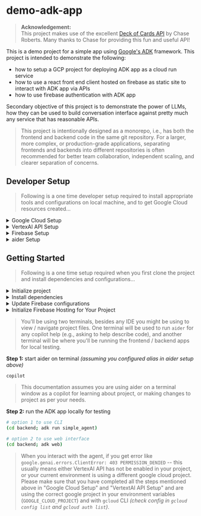 # demo-adk-app

> **Acknowledgement:**  
> This project makes use of the excellent [Deck of Cards API](https://deckofcardsapi.com/) by Chase Roberts. Many thanks to Chase for providing this fun and useful API!

This is a demo project for a simple app using [Google's ADK](https://google.github.io/adk-docs/) framework. This project is intended to demonstrate the following:

* how to setup a GCP project for deploying ADK app as a cloud run service
* how to use a react front end client hosted on firebase as static site to interact with ADK app via APIs
* how to use firebase authentication with ADK app

Secondary objective of this project is to demonstrate the power of LLMs, how they can be used to build conversation interface against pretty much any service that has reasonable APIs.

> This project is intentionally designed as a monorepo, i.e., has both the frontend and backend code in the same git repository. For a larger, more complex, or production-grade applications, separating frontends and backends into different repositories is often recommended for better team collaboration, independent scaling, and clearer separation of concerns.

## Developer Setup

> Following is a one time developer setup required to install appropriate tools and configurations on local machine, and to get Google Cloud resources created...

<details>
<summary>Google Cloud Setup</summary>

> You'll be required to have a Google Cloud project, either in your own personal account, or your enterprise / work related account, as following ...

**Step 1:** Create a new [Google Cloud project](https://cloud.google.com/resource-manager/docs/creating-managing-projects) and enable billing.

> If you are an individual developer, you should be able to signup for a new Google Cloud by [getting started for free](https://cloud.google.com/free) program.

**Step 2:** Install [gcloud](https://cloud.google.com/sdk/docs/install) on your local development machine and initialize gcloud to use the new project created above

> If you already have gcloud installed / configured from your work account and you want to following this example project in your personal account, then you might want to create a new configuration (in addition to existing work configuration) with `gcloud init` using your personal google cloud account.

**Step3:** Generate a local Application Default Credentials (ADC) file to be used by ADK app for VertexAI API calls:

```bash
gcloud auth application-default login
```

**Step 4:** Verify your configuration:

```bash
gcloud config list
```

> This command will display your current `gcloud` configuration, including the active account and the project, and the default region/zone if you set them. These should match the project and google cloud account you are using for this demo.

**Step 5:** Export environment variables related to project:

```bash
export GOOGLE_CLOUD_PROJECT=YOUR_GOOGLE_PROJECT_CREATED_ABOVE # gcloud config get-value project
export GOOGLE_CLOUD_LOCATION=LOCATION_TO_USE #e.g. us-central1
export GOOGLE_GENAI_USE_VERTEXAI="True"
```

> You can add the above exports into your shell's environment file, e.g. `~/.zshenv`

</details>

<details>

<summary>VertexAI API Setup</summary>

> You need to enable the VertexAI API for your google cloud project created above as following...

**Step 1:** Log into google cloud [API & Services console](https://console.cloud.google.com/apis/dashboard).

**Step 2:** Make sure you have the correct google project selected from project selection drop down on top.

> Shortcut URL to your project specific dashboard is `https://console.cloud.google.com/apis/dashboard?project=YOUR_GOOGLE_CLOUD_PROJECT`

**Step 3:** Click on "+ Enable APIs and services".

**Step 4:** Search for `Vertex AI API`, click on result

**Step 5:** Enable the API.

</details>

<details>
<summary>Firebase Setup</summary>

> You'll be required to have a firebase project linked to the google cloud project created above, as following...

**Step 1:** Create a new [Firebase project](https://firebase.google.com/docs/web/setup#create-project) to link with Google Cloud project created above

> Use the option to "Add Firebase to an existing Google Cloud project" (at the bottom of page).

**Step 2:** [Register your app](https://firebase.google.com/docs/web/setup#register-app) with your new firebase project created above.

> For simplicity, we'll use Web platform for creating new app.

**Step 3:** Enable [email link sign-in](https://firebase.google.com/docs/auth/web/email-link-auth#enable_email_link_sign-in_for_your_firebase_project) for your firebase project.

> Authentication section is under project Dashboard -> Build -> Authentication.

**Step 4:** Install firebase CLI on your local development machine:

```bash
npm install -g firebase-tools
```

**Step 5:** Log in to firebase with your CLI:

```bash
# use 'firebase logout' if you are already logged in from a
# different / work account and need to switch to personal account
firebase login
```

>This command will open a browser window asking you to log in with your Google account and grant Firebase CLI the necessary permissions. Once you've successfully logged in, the terminal will confirm that you are authenticated.

</details>

<details>
<summary>aider Setup</summary>

> This project uses [aider](https://aider.chat/) as a copilot for learning about project, or making changes to project as per your needs. You can configure aider to use any of the supported LLMs. In this example we are assuming you are using one of the following two options...

<details>
<summary> Option 1: aider with Vertex AI gemini model</summary>

> This is the preferred option, since you'll be working off of the google cloud project for ADK app, it makes sense to use the same for aider...

**Step 1:** Install [aider](https://aider.chat/) on your development machine:

```bash
python -m pip install aider-install

aider-install
```

**Step 2:** Export environment variables (in this example we'll use VertexAI APIs with aider):

```bash
export VERTEXAI_PROJECT=$GOOGLE_CLOUD_PROJECT # assuming already defined with gcloud setup
export VERTEXAI_LOCATION=$GOOGLE_CLOUD_LOCATION # assuming already defined with gcloud setup
export AIDER_MODEL="vertex_ai/gemini-2.5-pro-exp-03-25" # (this one is free because it's experimental)
```

> You can add the above exports into your shell's environment file, e.g. `~/.zshenv`

**Step 3:** Make sure you have authenticated against the project:

```bash
gcloud auth application-default login
```

**Step 4:** (Optional) create an alias to invoke aider:

```bash
alias copilot="aider --model $AIDER_MODEL"
```
</details>
<details>
<summary>Option 2: aider with OpenAI gpt model</summary>

> If you already have a paid developer account with OpenAI with existing credits purchased, then you can use OpenAI LLMs for aider...

**Step 1:** Install [aider](https://aider.chat/):

```bash
python -m pip install aider-install

aider-install
```

**Step 2:** Signup (if not done already) and [create an OpenAI API key](https://platform.openai.com/api-keys).

**Step 3:** Export environment variables:

```bash
export OPENAI_CODE_ASSIST_KEY=YOUR_OPENAI_API_KEY_CREATED_ABOVE
export AIDER_MODEL="o3-mini" # or "gpt-4.1" etc.
```

> You can add the above exports into your shell's environment file, e.g. `~/.zshenv`

**Step 4:** (Optional) create an alias to invoke aider:

```bash
alias copilot="OPENAI_API_KEY=$OPENAI_CODE_ASSIST_KEY aider --model $AIDER_MODEL"
```

</details>
</details>


## Getting Started

> Following is a one time setup required when you first clone the project and install dependencies and configurations...

<details>
<summary>Initialize project</summary>

**Step 1:** clone the repo and create a python virtual environment within the repo project directory:

```bash
git clone https://github.com/gnulib/demo-adk-app.git

cd demo-adk-app

python3 -m venv .venv
```

**Step 2:** initialize environment to work in project

```bash
source .venv/bin/activate
```

</details>

<details>

<summary>Install dependencies</summary>

**Step 1:** install backend project dependencies

```bash
pip install -r backend/requirements.txt
```

**Step 2:** install frontend project dependencies

```bash
cd frontend

npm install

cd ..
```
</details>

<details>

<summary>Update Firebase configurations</summary>

**Step 1:** Copy `frontend/.env.example` file as `frontend/.env`

```bash
cp frontend/.env.example frontend/.env
```

**Step 2:** Go to the [Firebase console](https://console.firebase.google.com/).

**Step 3:** Select your project.

**Step 4:** Click on the "Project settings" gear icon (usually near the top left).

**Step 5:** Scroll down to the "Your apps" section.

**Step 6:** Click on the web app you registered.

**Step 7:** You will see a section titled "Firebase SDK snippet". Choose the "Config" option.

> It will look something like below:

```js
const firebaseConfig = {
  apiKey: "YOUR_FIREBASE_API_KEY",
  authDomain: "YOUR_FIREBASE_AUTH_DOMAIN",
  projectId: "YOUR_FIREBASE_PROJECT_ID",
  storageBucket: "YOUR_FIREBASE_STORAGE_BUCKET",
  messagingSenderId: "YOUR_FIREBASE_MESSAGING_SENDER_ID",
  appId: "YOUR_FIREBASE_APP_ID",
  measurementId: "YOUR_FIREBASE_MEASUREMENT_ID" // Optional
};
```

**Step 8:** replace the placeholder values in `frontend/.env` file with your actual configuration from above.

> **Important**: Keep your apiKey and other configuration details secure. While the apiKey for web apps is generally considered safe to include in your client-side code (as it only allows access to services you've enabled and configured security rules for), you should never expose sensitive server-side keys.

</details>

<details>

<summary>Initialize Firebase Hosting for Your Project</summary>

Run the Firebase initialization command:

```bash
(cd frontend; firebase init)
```

This command will start an interactive process. Here's how to respond to the prompts:

1. **Which Firebase features do you want to set up for this directory?** Use the spacebar to select `Hosting: Configure files for Firebase Hosting and (optionally) set up GitHub Action deploys` and press Enter.

1. **Select a default Firebase project for this directory:** Choose the Firebase project you created for this application from the list.

1. **What do you want to use as your public directory?** This is the most important step for a React app. The build process for React applications (using `create-react-app`) typically outputs the production files into a `build` or `dist` folder. Enter `build` (or `dist` if you are using Vite or a custom setup) and press Enter.

1. **Configure as a single-page application (rewrite all urls to /index.html)?** Type `Yes` (`y`) and press Enter. This is crucial for single-page applications like React apps, ensuring that routing works correctly.

1. **Set up automatic builds and deploys with GitHub?** Type `No` (`n`) unless you specifically want to set up continuous deployment with GitHub Actions at this time. You can always set this up later.

1. **File build/index.html already exists. Overwrite?** Type `No` (`n`). You don't want to overwrite the `index.html` file that is generated during the build process.

After completing these steps, Firebase will create two new files in your project's root directory: `.firebaserc` and `firebase.json`.

* `.firebaserc`: Stores your default Firebase project alias.

* `firebase.json`: Contains the configuration for Firebase services, including Hosting. It will specify your public directory (`build`) and the rewrite rule for single-page applications.

</details>

> You'll be using two terminals, besides any IDE you might be using to view / navigate project files. One terminal will be used to run `aider` for any copilot help (e.g., asking to help describe code), and another terminal will be where you'll be running the frontend / backend apps for local testing.


**Step 1:** start aider on terminal _(assuming you configured alias in aider setup above)_

```bash
copilot
```

> This documentation assumes you are using aider on a terminal window as a copilot for learning about project, or making changes to project as per your needs.

**Step 2:** run the ADK app locally for testing

```bash
# option 1 to use CLI
(cd backend; adk run simple_agent)

# option 2 to use web interface
(cd backend; adk web)
```

> When you interact with the agent, if you get error like `google.genai.errors.ClientError: 403 PERMISSION_DENIED` -- this usually means either VertexAI API has not be enabled in your project, or your current environment is using a different google cloud project. Please make sure that you have completed all the steps mentioned above in "Google Cloud Setup" and "VertextAI API Setup" and are using the correct google project in your environment variables (`GOOGLE_CLOUD_PROJECT`) and with `gcloud` CLI _(check config in `gcloud config list` and `gcloud auth list`)_.
